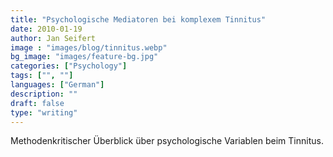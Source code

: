 ```yaml
---
title: "Psychologische Mediatoren bei komplexem Tinnitus"
date: 2010-01-19
author: Jan Seifert
image : "images/blog/tinnitus.webp"
bg_image: "images/feature-bg.jpg"
categories: ["Psychology"]
tags: ["", ""]
languages: ["German"]
description: ""
draft: false
type: "writing"
---
```



Methodenkritischer Überblick über psychologische Variablen beim Tinnitus.
</p>
